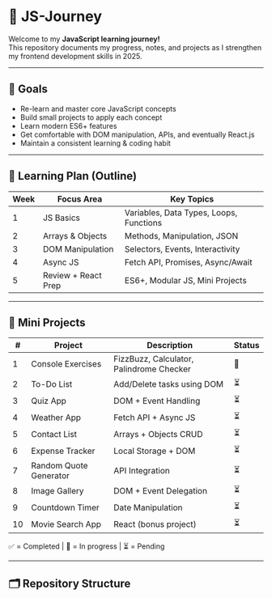 # 🧠 JS-Journey

Welcome to my **JavaScript learning journey!**  
This repository documents my progress, notes, and projects as I strengthen my frontend development skills in 2025.

---

## 🚀 Goals
- Re-learn and master core JavaScript concepts  
- Build small projects to apply each concept  
- Learn modern ES6+ features  
- Get comfortable with DOM manipulation, APIs, and eventually React.js  
- Maintain a consistent learning & coding habit  

---

## 📆 Learning Plan (Outline)
| Week | Focus Area | Key Topics |
|------|-------------|------------|
| 1 | JS Basics | Variables, Data Types, Loops, Functions |
| 2 | Arrays & Objects | Methods, Manipulation, JSON |
| 3 | DOM Manipulation | Selectors, Events, Interactivity |
| 4 | Async JS | Fetch API, Promises, Async/Await |
| 5 | Review + React Prep | ES6+, Modular JS, Mini Projects |

---

## 🧩 Mini Projects
| # | Project | Description | Status |
|---|----------|-------------|--------|
| 1 | Console Exercises | FizzBuzz, Calculator, Palindrome Checker | 🔄 |
| 2 | To-Do List | Add/Delete tasks using DOM | ⏳ |
| 3 | Quiz App | DOM + Event Handling | ⏳ |
| 4 | Weather App | Fetch API + Async JS | ⏳ |
| 5 | Contact List | Arrays + Objects CRUD | ⏳ |
| 6 | Expense Tracker | Local Storage + DOM | ⏳ |
| 7 | Random Quote Generator | API Integration | ⏳ |
| 8 | Image Gallery | DOM + Event Delegation | ⏳ |
| 9 | Countdown Timer | Date Manipulation | ⏳ |
| 10 | Movie Search App | React (bonus project) | ⏳ |

✅ = Completed | 🔄 = In progress | ⏳ = Pending  

---

## 🗂️ Repository Structure
